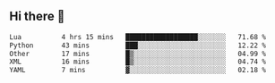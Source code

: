 ## Hi there 👋
<!--START_SECTION:waka-->

```txt
Lua          4 hrs 15 mins   ██████████████████░░░░░░░   71.68 %
Python       43 mins         ███░░░░░░░░░░░░░░░░░░░░░░   12.22 %
Other        17 mins         █▒░░░░░░░░░░░░░░░░░░░░░░░   04.99 %
XML          16 mins         █▒░░░░░░░░░░░░░░░░░░░░░░░   04.74 %
YAML         7 mins          ▓░░░░░░░░░░░░░░░░░░░░░░░░   02.18 %
```

<!--END_SECTION:waka-->
